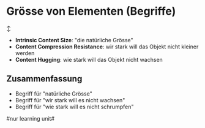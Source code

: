# Grösse von Elementen (Begriffe)
↕️

- **Intrinsic Content Size**: "die natürliche Grösse"
- **Content Compression Resistance**: wir stark will das Objekt nicht kleiner werden
- **Content Hugging**: wie stark will das Objekt nicht wachsen

## Zusammenfassung
- Begriff für "natürliche Grösse"
- Begriff für "wir stark will es nicht wachsen"
- Begriff für "wie stark will es nicht schrumpfen"


#nur learning unit#